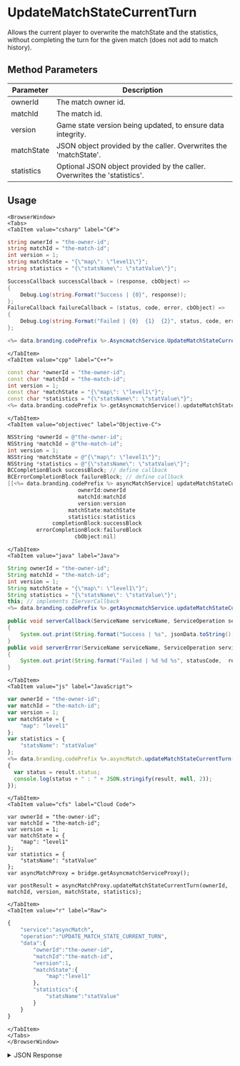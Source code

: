 # UpdateMatchStateCurrentTurn

Allows the current player to overwrite the matchState and the statistics, without completing the turn for the given match (does not add to match history).

<PartialServop service_name="asyncMatch" operation_name="UPDATE_MATCH_STATE_CURRENT_TURN" />

## Method Parameters
Parameter | Description
--------- | -----------
ownerId | The match owner id.
matchId | The match id.
version | Game state version being updated, to ensure data integrity.
matchState | JSON object provided by the caller. Overwrites the 'matchState'.
statistics | Optional JSON object provided by the caller. Overwrites the 'statistics'.

## Usage

```mdx-code-block
<BrowserWindow>
<Tabs>
<TabItem value="csharp" label="C#">
```

```csharp
string ownerId = "the-owner-id";
string matchId = "the-match-id";
int version = 1;
string matchState = "{\"map\": \"level1\"}";
string statistics = "{\"statsName\": \"statValue\"}";

SuccessCallback successCallback = (response, cbObject) =>
{
    Debug.Log(string.Format("Success | {0}", response));
};
FailureCallback failureCallback = (status, code, error, cbObject) =>
{
    Debug.Log(string.Format("Failed | {0}  {1}  {2}", status, code, error));
};

<%= data.branding.codePrefix %>.AsyncmatchService.UpdateMatchStateCurrentTurn(ownerId, matchId, version, matchState, statistics, successCallback, failureCallback);
```

```mdx-code-block
</TabItem>
<TabItem value="cpp" label="C++">
```

```cpp
const char *ownerId = "the-owner-id";
const char *matchId = "the-match-id";
int version = 1;
const char *matchState = "{\"map\": \"level1\"}";
const char *statistics = "{\"statsName\": \"statValue\"}";
<%= data.branding.codePrefix %>.getAsyncmatchService().updateMatchStateCurrentTurn(ownerId, matchId, version, matchState, statistics, this);
```

```mdx-code-block
</TabItem>
<TabItem value="objectivec" label="Objective-C">
```

```objectivec
NSString *ownerId = @"the-owner-id";
NSString *matchId = @"the-match-id";
int version = 1;
NSString *matchState = @"{\"map\": \"level1\"}";
NSString *statistics = @"{\"statsName\": \"statValue\"}";
BCCompletionBlock successBlock; // define callback
BCErrorCompletionBlock failureBlock; // define callback
[[<%= data.branding.codePrefix %> asyncMatchService] updateMatchStateCurrentTurn:
                      ownerId:ownerId
                      matchId:matchId
                      version:version
                   matchState:matchState
                   statistics:statistics
              completionBlock:successBlock
         errorCompletionBlock:failureBlock
                     cbObject:nil]
```

```mdx-code-block
</TabItem>
<TabItem value="java" label="Java">
```

```java
String ownerId = "the-owner-id";
String matchId = "the-match-id";
int version = 1;
String matchState = "{\"map\": \"level1\"}";
String statistics = "{\"statsName\": \"statValue\"}";
this; // implements IServerCallback
<%= data.branding.codePrefix %>.getAsyncmatchService.updateMatchStateCurrentTurn(ownerId, matchId, version, matchState, statistics, this);

public void serverCallback(ServiceName serviceName, ServiceOperation serviceOperation, JSONObject jsonData)
{
    System.out.print(String.format("Success | %s", jsonData.toString()));
}
public void serverError(ServiceName serviceName, ServiceOperation serviceOperation, int statusCode, int reasonCode, String jsonError)
{
    System.out.print(String.format("Failed | %d %d %s", statusCode,  reasonCode, jsonError.toString()));
}

```

```mdx-code-block
</TabItem>
<TabItem value="js" label="JavaScript">
```

```javascript
var ownerId = "the-owner-id";
var matchId = "the-match-id";
var version = 1;
var matchState = {
    "map": "level1"
};
var statistics = {
    "statsName": "statValue"
};
<%= data.branding.codePrefix %>.asyncMatch.updateMatchStateCurrentTurn(ownerId, matchId, version, matchState, statistics, result =>
{
  var status = result.status;
  console.log(status + " : " + JSON.stringify(result, null, 2));
});
```

```mdx-code-block
</TabItem>
<TabItem value="cfs" label="Cloud Code">
```

```cfscript
var ownerId = "the-owner-id";
var matchId = "the-match-id";
var version = 1;
var matchState = {
    "map": "level1"
};
var statistics = {
    "statsName": "statValue"
};
var asyncMatchProxy = bridge.getAsyncmatchServiceProxy();

var postResult = asyncMatchProxy.updateMatchStateCurrentTurn(ownerId, matchId, version, matchState, statistics);
```

```mdx-code-block
</TabItem>
<TabItem value="r" label="Raw">
```

```r
{
    "service":"asyncMatch",
    "operation":"UPDATE_MATCH_STATE_CURRENT_TURN",
    "data":{
        "ownerId":"the-owner-id",
        "matchId":"the-match-id",
        "version":1,
        "matchState":{
            "map":"level1"
        },
        "statistics":{
            "statsName":"statValue"
        }
    }
}
```

```mdx-code-block
</TabItem>
</Tabs>
</BrowserWindow>
```
<details>
<summary>JSON Response</summary>

```json
{
  "status" : 200,
  "data" : null
}
```

</details>


